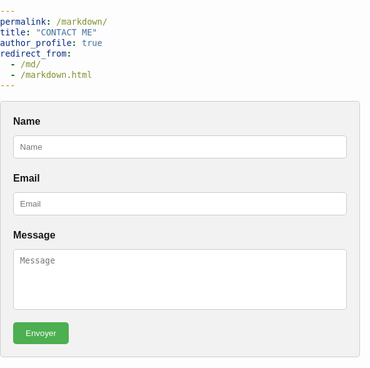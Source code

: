 ```yaml
---
permalink: /markdown/
title: "CONTACT ME"
author_profile: true
redirect_from: 
  - /md/
  - /markdown.html
---
```

<html>
  <head>
    <title>Formulaire de Contact</title>
    <style>
      /* Styles pour le formulaire */
      form {
        max-width: 600px;
        margin: auto;
        padding: 20px;
        border: 1px solid #ccc;
        border-radius: 5px;
        background-color: #f2f2f2;
      }
      label {
        display: block;
        margin-bottom: 10px;
        font-weight: bold;
      }
      input[type="text"],
      input[type="email"],
      textarea {
        width: 100%;
        padding: 10px;
        margin-bottom: 20px;
        border: 1px solid #ccc;
        border-radius: 5px;
        resize: none;
      }
      input[type="submit"] {
        background-color: #4CAF50;
        color: white;
        padding: 10px 20px;
        border: none;
        border-radius: 5px;
        cursor: pointer;
      }
      input[type="submit"]:hover {
        background-color: #45a049;
      }
      /* Styles pour la page */
      body {
        font-family: Arial, sans-serif;
        font-size: 16px;
        line-height: 1.5;
        margin: 0;
        padding: 0;
      }
      h1 {
        text-align: center;
        margin-top: 50px;
      }
    </style>
  </head>

<div class="mb-3"> 
      <form name="contact" method="POST" action="https://formspree.io/f/xwkjwjzl">
        <div class="form-group form-inline">
          <label class="sr-only" for="inputName">Name</label>
          <input type="text" name="name" class="form-control w-100" id="inputName" placeholder="Name" required>
        </div>
        <div class="form-group form-inline">
          <label class="sr-only" for="inputEmail">Email</label>
          <input type="email" name="email" class="form-control w-100" id="inputEmail" placeholder="Email" required>
        </div>
        <div class="form-group">
          <label class="sr-only" for="inputMessage">Message</label>
          <textarea name="message" class="form-control" id="inputMessage" rows="5" placeholder="Message" required></textarea>
        </div>
        <input type="submit" value="Envoyer">
      </form>
</div>



